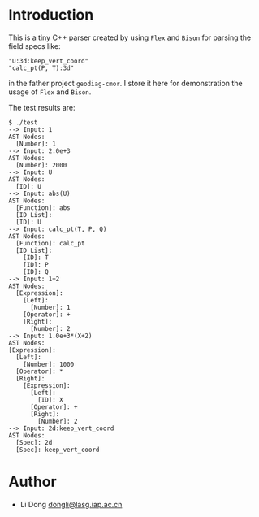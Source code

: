 Introduction
============

This is a tiny C++ parser created by using `Flex` and `Bison` for parsing the
field specs like:

    "U:3d:keep_vert_coord"
    "calc_pt(P, T):3d"

in the father project `geodiag-cmor`. I store it here for demonstration the
usage of `Flex` and `Bison`.

The test results are:

    $ ./test
    --> Input: 1
    AST Nodes:
      [Number]: 1
    --> Input: 2.0e+3
    AST Nodes:
      [Number]: 2000
    --> Input: U
    AST Nodes:
      [ID]: U
    --> Input: abs(U)
    AST Nodes:
      [Function]: abs
      [ID List]:
      [ID]: U
    --> Input: calc_pt(T, P, Q)
    AST Nodes:
      [Function]: calc_pt
      [ID List]:
        [ID]: T
        [ID]: P
        [ID]: Q
    --> Input: 1+2
    AST Nodes:
      [Expression]:
        [Left]:
          [Number]: 1
        [Operator]: +
        [Right]:
          [Number]: 2
    --> Input: 1.0e+3*(X+2)
    AST Nodes:
    [Expression]:
      [Left]:
        [Number]: 1000
      [Operator]: *
      [Right]:
        [Expression]:
          [Left]:
            [ID]: X
          [Operator]: +
          [Right]:
            [Number]: 2
    --> Input: 2d:keep_vert_coord
    AST Nodes:
      [Spec]: 2d
      [Spec]: keep_vert_coord

Author
======

- Li Dong <dongli@lasg.iap.ac.cn>
